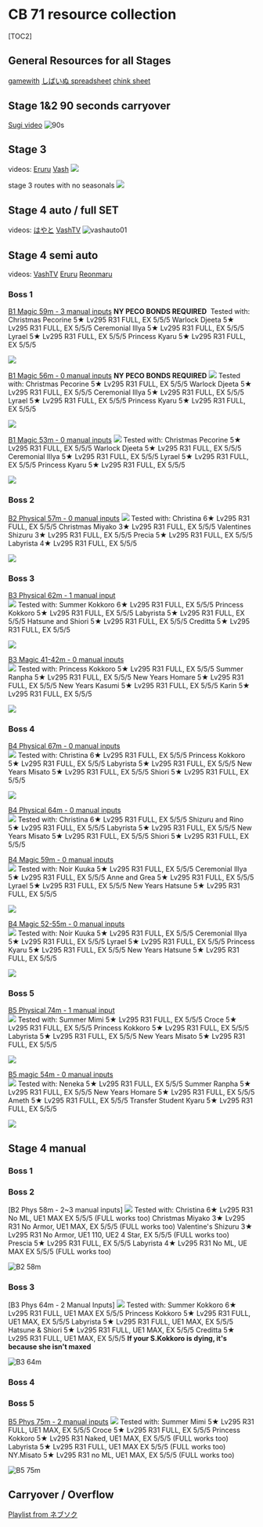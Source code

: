# CB 71 resource collection


 [TOC2] 
## General Resources for all Stages
[gamewith](https://gamewith.jp/pricone-re/article/show/433787)
[しばいぬ spreadsheet](https://docs.google.com/spreadsheets/d/1pd3YGOadHrWNxb2n6qi-KCVkYsJTyWEvZhS0i9AYLIA/edit#gid=790984515)
[chink sheet](https://docs.google.com/spreadsheets/d/e/2PACX-1vSRNfRynUTk6agPb8P-K9nnoihuGI2LoFLJ3qtSA8_lyppYx0MRIJNKLYRSxBP-YYfZ2qGmCTsuVafz/pubhtml#)

## Stage 1&2 90 seconds carryover
[Sugi video](https://www.youtube.com/watch?v=4_BsROzPgis)
![90s](https://pomf2.lain.la/f/qw1ztun6.jpeg)

## Stage 3
videos:
[Eruru](https://www.youtube.com/watch?v=uNQdmY3LSGQ)
[Vash](https://www.youtube.com/watch?v=SfEirsEmPzk)
![](https://pomf2.lain.la/f/hhghbjam.png)

stage 3 routes with no seasonals
![](https://pbs.twimg.com/media/GEgZiFabkAA8oAu?format=jpg&name=4096x4096)

## Stage 4 auto / full SET
videos:
[はやと](https://www.youtube.com/watch?v=pquxGmchsXE)
[VashTV](https://www.youtube.com/watch?v=upmJlU9jNcg)
![vashauto01](https://pomf2.lain.la/f/pwpvnrbr.png)

## Stage 4 semi auto
videos:
[VashTV](https://www.youtube.com/watch?v=QtPNUJYr6as)
[Eruru](https://www.youtube.com/watch?v=dVexbRS629Q)
[Reonmaru](https://www.youtube.com/watch?v=Ox-hNWShV9U)

### Boss 1

[B1 Magic 59m - 3 manual inputs](https://www.youtube.com/watch?v=HSYNrOisNhk)  **NY PECO BONDS REQUIRED**
![]()
Tested with: 
Christmas Pecorine 5★ Lv295 R31 FULL, EX 5/5/5
Warlock Djeeta 5★ Lv295 R31 FULL, EX 5/5/5
Ceremonial Illya 5★ Lv295 R31 FULL, EX 5/5/5
Lyrael 5★ Lv295 R31 FULL, EX 5/5/5
Princess Kyaru 5★ Lv295 R31 FULL, EX 5/5/5

![](https://pomf2.lain.la/f/no6jrre2.png)

[B1 Magic 56m - 0 manual inputs](https://www.youtube.com/watch?v=Cx88f6Ag-J8) **NY PECO BONDS REQUIRED**
![](https://pomf2.lain.la/f/vpqv3c23.png)
Tested with: 
Christmas Pecorine 5★ Lv295 R31 FULL, EX 5/5/5
Warlock Djeeta 5★ Lv295 R31 FULL, EX 5/5/5
Ceremonial Illya 5★ Lv295 R31 FULL, EX 5/5/5
Lyrael 5★ Lv295 R31 FULL, EX 5/5/5
Princess Kyaru 5★ Lv295 R31 FULL, EX 5/5/5

![](https://pomf2.lain.la/f/0elu9hgz.png)

[B1 Magic 53m - 0 manual inputs](https://youtu.be/6XRj0l-rO9U) 
![](https://pomf2.lain.la/f/92wqlmzr.png)
Tested with: 
Christmas Pecorine 5★ Lv295 R31 FULL, EX 5/5/5
Warlock Djeeta 5★ Lv295 R31 FULL, EX 5/5/5
Ceremonial Illya 5★ Lv295 R31 FULL, EX 5/5/5
Lyrael 5★ Lv295 R31 FULL, EX 5/5/5
Princess Kyaru 5★ Lv295 R31 FULL, EX 5/5/5

![](https://pomf2.lain.la/f/mi5l7w9u.png)



### Boss 2

[B2 Physical 57m - 0 manual inputs](https://www.youtube.com/watch?v=eKj4BEYO4eM) 
![](https://pomf2.lain.la/f/4os78hsj.png)
Tested with: 
Christina 6★ Lv295 R31 FULL, EX 5/5/5
Christmas Miyako 3★ Lv295 R31 FULL, EX 5/5/5
Valentines Shizuru 3★ Lv295 R31 FULL, EX 5/5/5
Precia 5★ Lv295 R31 FULL, EX 5/5/5
Labyrista 4★ Lv295 R31 FULL, EX 5/5/5

![](https://pomf2.lain.la/f/fcmsrh56.png)

### Boss 3

[B3 Physical 62m - 1 manual input](https://youtu.be/dVexbRS629Q?t=923)  
![](https://pomf2.lain.la/f/vnrq4jk6.png)
Tested with: 
Summer Kokkoro 6★ Lv295 R31 FULL, EX 5/5/5
Princess Kokkoro 5★ Lv295 R31 FULL, EX 5/5/5
Labyrista 5★ Lv295 R31 FULL, EX 5/5/5
Hatsune and Shiori 5★ Lv295 R31 FULL, EX 5/5/5
Creditta 5★ Lv295 R31 FULL, EX 5/5/5

![](https://pomf2.lain.la/f/ufjgzyl.png)

[B3 Magic 41-42m - 0 manual inputs](https://youtu.be/dVexbRS629Q?t=1140)  
![](https://pomf2.lain.la/f/kzbi0v7o.png)
Tested with: 
Princess Kokkoro 5★ Lv295 R31 FULL, EX 5/5/5
Summer Ranpha 5★ Lv295 R31 FULL, EX 5/5/5
New Years Homare 5★ Lv295 R31 FULL, EX 5/5/5
New Years Kasumi 5★ Lv295 R31 FULL, EX 5/5/5
Karin 5★ Lv295 R31 FULL, EX 5/5/5

![](https://pomf2.lain.la/f/ambqyly.png)

### Boss 4
[B4 Physical 67m - 0 manual inputs](https://www.youtube.com/watch?v=_wyHXZNtZGc)  
![](https://pomf2.lain.la/f/w0kml8e0.png)
Tested with: 
Christina 6★ Lv295 R31 FULL, EX 5/5/5
Princess Kokkoro 5★ Lv295 R31 FULL, EX 5/5/5
Labyrista 5★ Lv295 R31 FULL, EX 5/5/5
New Years Misato 5★ Lv295 R31 FULL, EX 5/5/5
Shiori 5★ Lv295 R31 FULL, EX 5/5/5

![](https://pomf2.lain.la/f/7xffsxu.png)

[B4 Physical 64m - 0 manual inputs](https://www.youtube.com/watch?v=WEi9go36HBE)  
![](https://pomf2.lain.la/f/2j5ghp7p.png)
Tested with: 
Christina 6★ Lv295 R31 FULL, EX 5/5/5
Shizuru and Rino 5★ Lv295 R31 FULL, EX 5/5/5
Labyrista 5★ Lv295 R31 FULL, EX 5/5/5
New Years Misato 5★ Lv295 R31 FULL, EX 5/5/5
Shiori 5★ Lv295 R31 FULL, EX 5/5/5

[B4 Magic 59m - 0 manual inputs](https://www.youtube.com/watch?v=aNghW1qaczk)  
![](https://pomf2.lain.la/f/1u6btzhc.png)
Tested with: 
Noir Kuuka 5★ Lv295 R31 FULL, EX 5/5/5
Ceremonial Illya 5★ Lv295 R31 FULL, EX 5/5/5
Anne and Grea 5★ Lv295 R31 FULL, EX 5/5/5
Lyrael 5★ Lv295 R31 FULL, EX 5/5/5
New Years Hatsune 5★ Lv295 R31 FULL, EX 5/5/5

![](https://pomf2.lain.la/f/bcjeav79.png)

[B4 Magic 52-55m - 0 manual inputs](https://www.youtube.com/watch?v=Eu1BE1wp760)  
![](https://pomf2.lain.la/f/lw10soxi.png)
Tested with: 
Noir Kuuka 5★ Lv295 R31 FULL, EX 5/5/5
Ceremonial Illya 5★ Lv295 R31 FULL, EX 5/5/5
Lyrael 5★ Lv295 R31 FULL, EX 5/5/5
Princess Kyaru 5★ Lv295 R31 FULL, EX 5/5/5
New Years Hatsune 5★ Lv295 R31 FULL, EX 5/5/5

![](https://pomf2.lain.la/f/9v3gh6r6.png)

### Boss 5
[B5 Physical 74m - 1 manual input](https://www.youtube.com/watch?v=VYPF8-1b2xs)  
![](https://pomf2.lain.la/f/vlsz8cto.png)
Tested with: 
Summer Mimi 5★ Lv295 R31 FULL, EX 5/5/5
Croce 5★ Lv295 R31 FULL, EX 5/5/5
Princess Kokkoro 5★ Lv295 R31 FULL, EX 5/5/5
Labyrista 5★ Lv295 R31 FULL, EX 5/5/5
New Years Misato 5★ Lv295 R31 FULL, EX 5/5/5

![](https://pomf2.lain.la/f/0wxw2jyy.png)

[B5 magic 54m - 0 manual inputs](https://www.youtube.com/watch?v=_gUopPYrs6E)  
![](https://pomf2.lain.la/f/7ou38kdb.png)
Tested with: 
Neneka 5★ Lv295 R31 FULL, EX 5/5/5
Summer Ranpha 5★ Lv295 R31 FULL, EX 5/5/5
New Years Homare 5★ Lv295 R31 FULL, EX 5/5/5
Ameth 5★ Lv295 R31 FULL, EX 5/5/5
Transfer Student Kyaru 5★ Lv295 R31 FULL, EX 5/5/5

![](https://pomf2.lain.la/f/y9lgvkq1.png)

## Stage 4 manual
### Boss 1

### Boss 2
[B2 Phys 58m - 2~3 manual inputs] 
![](https://pomf2.lain.la/f/7sesi664.png)
Tested with: 
Christina 6★ Lv295 R31 No ML, UE1 MAX EX 5/5/5 (FULL works too)
Christmas Miyako 3★ Lv295 R31 No Armor, UE1 MAX, EX 5/5/5 (FULL works too)
Valentine's Shizuru 3★ Lv295 R31 No Armor, UE1 110, UE2 4 Star, EX 5/5/5 (FULL works too)
Prescia 5★ Lv295 R31 FULL, EX 5/5/5 
Labyrista 4★ Lv295 R31 No ML, UE MAX EX 5/5/5 (FULL works too)

![B2 58m](https://pomf2.lain.la/f/5aboffl6.png)

### Boss 3
[B3 Phys 64m - 2 Manual Inputs] 
![](https://pomf2.lain.la/f/97il0ndf.png)
Tested with: 
Summer Kokkoro 6★ Lv295 R31 FULL, UE1 MAX EX 5/5/5 
Princess Kokkoro 5★ Lv295 R31 FULL, UE1 MAX, EX 5/5/5
Labyrista 5★ Lv295 R31 FULL, UE1 MAX, EX 5/5/5
Hatsune & Shiori 5★ Lv295 R31 FULL, UE1 MAX,  EX 5/5/5 
Creditta 5★ Lv295 R31 FULL, UE1 MAX, EX 5/5/5 
**If your S.Kokkoro is dying, it's because she isn't maxed**

![B3 64m](https://pomf2.lain.la/f/w6345jri.png)

### Boss 4


### Boss 5
[B5 Phys 75m - 2 manual inputs](https://www.youtube.com/watch?v=VYPF8-1b2xs)
![](https://pomf2.lain.la/f/k1n8o3ju.png)
Tested with: 
Summer Mimi 5★ Lv295 R31 FULL, UE1 MAX, EX 5/5/5
Croce 5★ Lv295 R31 FULL, EX 5/5/5 
Princess Kokkoro 5★ Lv295 R31 Naked, UE1 MAX, EX 5/5/5 (FULL works too)
Labyrista 5★ Lv295 R31 FULL, UE1 MAX EX 5/5/5 (FULL works too)
NY.Misato 5★ Lv295 R31 no ML, UE1 MAX, EX 5/5/5 (FULL works too) 

![B5 75m](https://pomf2.lain.la/f/6xk2mjzg.png)

## Carryover / Overflow
[Playlist from ネブソク](https://www.youtube.com/playlist?list=PLZmWQnJpjP3V4cXZxpG1IX8Vq9FdU_F0h)
